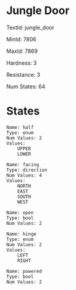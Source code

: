 # Jungle Door

TextId: jungle_door

MinId: 7806

MaxId: 7869

Hardness: 3

Resistance: 3


Num States: 64

# States
```
Name: half
Type: enum
Num Values: 2
Values:
    UPPER
    LOWER

Name: facing
Type: direction
Num Values: 4
Values:
    NORTH
    EAST
    SOUTH
    WEST

Name: open
Type: bool
Num Values: 2

Name: hinge
Type: enum
Num Values: 2
Values:
    LEFT
    RIGHT

Name: powered
Type: bool
Num Values: 2
```